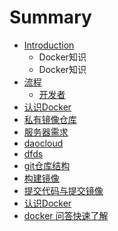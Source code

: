 # Summary

* [Introduction](README.md)
  * Docker知识
  * Docker知识
* [流程](chapter1.md)
  * [开发者](chapter1/kai-fa-zhe.md)
* [认识Docker](ren-shi-docker.md)
* [私有镜像仓库](kai-fa-zhe.md)
* [服务器需求](fu-wu-qi-xu-qiu.md)
* [daocloud ](daocloud.md)
* [dfds ](dfds.md)
* [git仓库结构](gitcang-ku-jie-gou.md)
* [构建镜像](gou-jian-jing-xiang.md)
* [提交代码与提交镜像](ti-jiao-dai-ma-yu-ti-jiao-jing-xiang.md)
* [认识Docker](ren-shi-docker.md)
* [docker 问答快速了解](docker-wen-da-kuai-su-le-jie.md)

